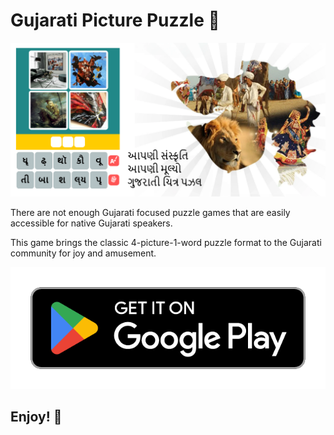 # Gujarati Picture Puzzle 🧩

![product_banner](product_banner.png)

There are not enough Gujarati focused puzzle games that are easily accessible for native Gujarati speakers.

This game brings the classic 4-picture-1-word puzzle format to the Gujarati community for joy and amusement.

[![Download from Google Play Store](./google-play-badge.png)](https://play.google.com/store/apps/details?id=com.RakhdelStudios.GujaratiPicturePuzzle)

## Enjoy! 🙏
